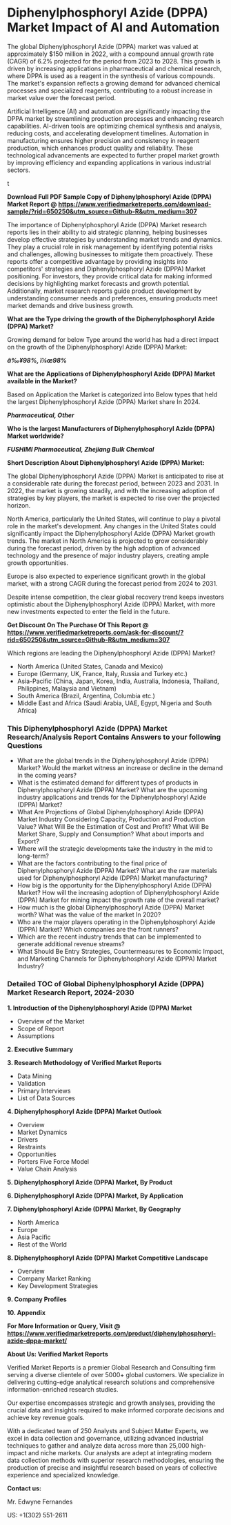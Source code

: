 <meta name="title" content="Global Diphenylphosphoryl Azide (DPPA) Market Impact of AI and Automation"><meta name="description" content="The global Diphenylphosphoryl Azide (DPPA) market was valued at approximately $150 million in 2022, with a compound annual growth rate (CAGR) of 6.2% projected for the"><meta name="title" content="Diphenylphosphoryl Azide (DPPA) Market Size, Share, Scope, Trends, Growth, Opportunities, Analysis, Forecast"><h1>Diphenylphosphoryl Azide (DPPA) Market Impact of AI and Automation</h1><p>The global Diphenylphosphoryl Azide (DPPA) market was valued at approximately $150 million in 2022, with a compound annual growth rate (CAGR) of 6.2% projected for the period from 2023 to 2028. This growth is driven by increasing applications in pharmaceutical and chemical research, where DPPA is used as a reagent in the synthesis of various compounds. The market's expansion reflects a growing demand for advanced chemical processes and specialized reagents, contributing to a robust increase in market value over the forecast period.</p><p>Artificial Intelligence (AI) and automation are significantly impacting the DPPA market by streamlining production processes and enhancing research capabilities. AI-driven tools are optimizing chemical synthesis and analysis, reducing costs, and accelerating development timelines. Automation in manufacturing ensures higher precision and consistency in reagent production, which enhances product quality and reliability. These technological advancements are expected to further propel market growth by improving efficiency and expanding applications in various industrial sectors.</p>t</p><p id="" class=""><strong>Download Full PDF Sample Copy of Diphenylphosphoryl Azide (DPPA) Market Report @ <a href="https://www.verifiedmarketreports.com/download-sample/?rid=650250&utm_source=Github-R&utm_medium=307" target="_blank">https://www.verifiedmarketreports.com/download-sample/?rid=650250&utm_source=Github-R&utm_medium=307</a></strong></p><p>The importance of&nbsp;Diphenylphosphoryl Azide (DPPA) Market research reports lies in their ability to aid strategic planning, helping businesses develop effective strategies by understanding market trends and dynamics. They play a crucial role in risk management by identifying potential risks and challenges, allowing businesses to mitigate them proactively. These reports offer a competitive advantage by providing insights into competitors' strategies and Diphenylphosphoryl Azide (DPPA) Market positioning. For investors, they provide critical data for making informed decisions by highlighting market forecasts and growth potential. Additionally, market research reports guide product development by understanding consumer needs and preferences, ensuring products meet market demands and drive business growth.</p><p><strong>What are the&nbsp;Type driving the growth of the Diphenylphosphoryl Azide (DPPA) Market?</strong></p><p id="" class="">Growing demand for below Type around the world has had a direct impact on the growth of the Diphenylphosphoryl Azide (DPPA) Market:</p><em><strong>â‰¥98%, ï¼œ98%</strong></em></p><strong>What are the&nbsp;Applications&nbsp;of Diphenylphosphoryl Azide (DPPA) Market available in the Market?</strong></p><p id="" class="">Based on Application the Market is categorized into Below types that held the largest Diphenylphosphoryl Azide (DPPA) Market share In 2024.</p><em><strong>Pharmaceutical, Other</strong></em></p><strong>Who is the largest Manufacturers of Diphenylphosphoryl Azide (DPPA) Market worldwide?</strong></p><p><em><strong>FUSHIMI Pharmaceutical, Zhejiang Bulk Chemical</strong></em></p><p id="" class=""><strong>Short Description About Diphenylphosphoryl Azide (DPPA) Market:</strong></p><p>The global Diphenylphosphoryl Azide (DPPA) Market is anticipated to rise at a considerable rate during the forecast period, between 2023 and 2031. In 2022, the market is growing steadily, and with the increasing adoption of strategies by key players, the market is expected to rise over the projected horizon.</p><p>North America, particularly the United States, will continue to play a pivotal role in the market's development. Any changes in the United States could significantly impact the Diphenylphosphoryl Azide (DPPA) Market growth trends. The market in North America is projected to grow considerably during the forecast period, driven by the high adoption of advanced technology and the presence of major industry players, creating ample growth opportunities.</p><p>Europe is also expected to experience significant growth in the global market, with a strong CAGR during the forecast period from 2024 to 2031.</p><p>Despite intense competition, the clear global recovery trend keeps investors optimistic about the Diphenylphosphoryl Azide (DPPA) Market, with more new investments expected to enter the field in the future.</p><p id="" class=""><strong>Get Discount On The Purchase Of This Report @ <a href="https://www.verifiedmarketreports.com/ask-for-discount/?rid=650250&utm_source=Github-R&utm_medium=307" target="_blank">https://www.verifiedmarketreports.com/ask-for-discount/?rid=650250&utm_source=Github-R&utm_medium=307</a></strong></p>Which regions are leading the Diphenylphosphoryl Azide (DPPA) Market?</p><ul><li>North America (United States, Canada and Mexico)</li><li>Europe (Germany, UK, France, Italy, Russia and Turkey etc.)</li><li>Asia-Pacific (China, Japan, Korea, India, Australia, Indonesia, Thailand, Philippines, Malaysia and Vietnam)</li><li>South America (Brazil, Argentina, Columbia etc.)</li><li>Middle East and Africa (Saudi Arabia, UAE, Egypt, Nigeria and South Africa)</li></ul><h3 id="" class="">This Diphenylphosphoryl Azide (DPPA) Market Research/Analysis Report Contains Answers to your following Questions</h3><ul><li>What are the global trends in the Diphenylphosphoryl Azide (DPPA) Market? Would the market witness an increase or decline in the demand in the coming years?</li><li>What is the estimated demand for different types of products in Diphenylphosphoryl Azide (DPPA) Market? What are the upcoming industry applications and trends for the Diphenylphosphoryl Azide (DPPA) Market?</li><li>What Are Projections of Global Diphenylphosphoryl Azide (DPPA) Market Industry Considering Capacity, Production and Production Value? What Will Be the Estimation of Cost and Profit? What Will Be Market Share, Supply and Consumption? What about imports and Export?</li><li>Where will the strategic developments take the industry in the mid to long-term?</li><li>What are the factors contributing to the final price of Diphenylphosphoryl Azide (DPPA) Market? What are the raw materials used for Diphenylphosphoryl Azide (DPPA) Market manufacturing?</li><li>How big is the opportunity for the Diphenylphosphoryl Azide (DPPA) Market? How will the increasing adoption of Diphenylphosphoryl Azide (DPPA) Market for mining impact the growth rate of the overall market?</li><li>How much is the global Diphenylphosphoryl Azide (DPPA) Market worth? What was the value of the market In 2020?</li><li>Who are the major players operating in the Diphenylphosphoryl Azide (DPPA) Market? Which companies are the front runners?</li><li>Which are the recent industry trends that can be implemented to generate additional revenue streams?</li><li>What Should Be Entry Strategies, Countermeasures to Economic Impact, and Marketing Channels for Diphenylphosphoryl Azide (DPPA) Market Industry?</li></ul><h3 id="" class="">Detailed TOC of Global Diphenylphosphoryl Azide (DPPA) Market Research Report, 2024-2030</h3><p id="" class=""><strong>1. Introduction of the Diphenylphosphoryl Azide (DPPA) Market</strong></p><ul><li>Overview of the Market</li><li>Scope of Report</li><li>Assumptions</li></ul><p id="" class=""><strong>2. Executive Summary</strong></p><p id="" class=""><strong>3. Research Methodology of Verified Market Reports</strong></p><ul><li>Data Mining</li><li>Validation</li><li>Primary Interviews</li><li>List of Data Sources</li></ul><p id="" class=""><strong>4. Diphenylphosphoryl Azide (DPPA) Market Outlook</strong></p><ul><li>Overview</li><li>Market Dynamics</li><li>Drivers</li><li>Restraints</li><li>Opportunities</li><li>Porters Five Force Model</li><li>Value Chain Analysis</li></ul><p id="" class=""><strong>5. Diphenylphosphoryl Azide (DPPA) Market, By Product</strong></p><p id="" class=""><strong>6. Diphenylphosphoryl Azide (DPPA) Market, By Application</strong></p><p id="" class=""><strong>7. Diphenylphosphoryl Azide (DPPA) Market, By Geography</strong></p><ul><li>North America</li><li>Europe</li><li>Asia Pacific</li><li>Rest of the World</li></ul><p id="" class=""><strong>8. Diphenylphosphoryl Azide (DPPA) Market Competitive Landscape</strong></p><ul><li>Overview</li><li>Company Market Ranking</li><li>Key Development Strategies</li></ul><p id="" class=""><strong>9. Company Profiles</strong></p><p id="" class=""><strong>10. Appendix</strong></p><p id="" class=""><strong>For More Information or Query, Visit @ <a href="https://www.verifiedmarketreports.com/product/diphenylphosphoryl-azide-dppa-market/" target="_blank">https://www.verifiedmarketreports.com/product/diphenylphosphoryl-azide-dppa-market/</a></strong></p><p id="" class=""><strong>About Us: Verified Market Reports</strong></p><p id="" class="">Verified Market Reports is a premier Global Research and Consulting firm serving a diverse clientele of over 5000+ global customers. We specialize in delivering cutting-edge analytical research solutions and comprehensive information-enriched research studies.</p><p id="" class="">Our expertise encompasses strategic and growth analyses, providing the crucial data and insights required to make informed corporate decisions and achieve key revenue goals.</p><p id="" class="">With a dedicated team of 250 Analysts and Subject Matter Experts, we excel in data collection and governance, utilizing advanced industrial techniques to gather and analyze data across more than 25,000 high-impact and niche markets. Our analysts are adept at integrating modern data collection methods with superior research methodologies, ensuring the production of precise and insightful research based on years of collective experience and specialized knowledge.</p><p id="" class=""><strong>Contact us:</strong></p><p id="" class="">Mr. Edwyne Fernandes</p><p id="" class="">US: +1(302) 551-2611</p>